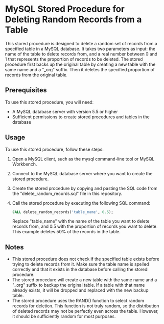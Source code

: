 # MySQL Stored Procedure for Deleting Random Records from a Table

This stored procedure is designed to delete a random set of records from a specified table in a MySQL database. It takes two parameters as input: the name of the table to delete records from, and a real number between 0 and 1 that represents the proportion of records to be deleted. The stored procedure first backs up the original table by creating a new table with the same name and a "_org" suffix. Then it deletes the specified proportion of records from the original table.

## Prerequisites

To use this stored procedure, you will need:

- A MySQL database server with version 5.5 or higher
- Sufficient permissions to create stored procedures and tables in the database

## Usage

To use this stored procedure, follow these steps:

1. Open a MySQL client, such as the mysql command-line tool or MySQL Workbench.
2. Connect to the MySQL database server where you want to create the stored procedure.
3. Create the stored procedure by copying and pasting the SQL code from the "delete_random_records.sql" file in this repository.
4. Call the stored procedure by executing the following SQL command:

   ```sql
   CALL delete_random_records('table_name', 0.5);
   ```

   Replace "table_name" with the name of the table you want to delete records from, and 0.5 with the proportion of records you want to delete. This example deletes 50% of the records in the table.

## Notes

- This stored procedure does not check if the specified table exists before trying to delete records from it. Make sure the table name is spelled correctly and that it exists in the database before calling the stored procedure.
- The stored procedure will create a new table with the same name and a "_org" suffix to backup the original table. If a table with that name already exists, it will be dropped and replaced with the new backup table.
- The stored procedure uses the RAND() function to select random records for deletion. This function is not truly random, so the distribution of deleted records may not be perfectly even across the table. However, it should be sufficiently random for most purposes.
